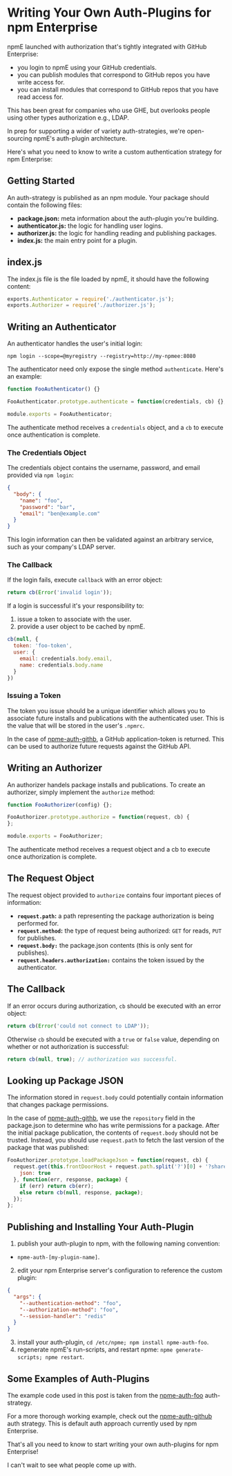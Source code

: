# Writing Your Own Auth-Plugins for npm Enterprise

npmE launched with authorization that's tightly integrated with GitHub Enterprise:

* you login to npmE using your GitHub credentials.
* you can publish modules that correspond to GitHub repos you have write access for.
* you can install modules that correspond to GitHub repos that you have read access for.

This has been great for companies who use GHE, but overlooks people using other types authorization e.g., LDAP.

In prep for supporting a wider of variety auth-strategies, we're open-sourcing npmE's auth-plugin architecture.

Here's what you need to know to write a custom authentication strategy for npm Enterprise:

## Getting Started

An auth-strategy is published as an npm module. Your package should contain the following files:

* **package.json:** meta information about the auth-plugin you're building.
* **authenticator.js:** the logic for handling user logins.
* **authorizer.js:** the logic for handling reading and publishing packages.
* **index.js:** the main entry point for a plugin.

## index.js

The index.js file is the file loaded by npmE, it should have the following content:

```javascript
exports.Authenticator = require('./authenticator.js');
exports.Authorizer = require('./authorizer.js');
```

## Writing an Authenticator

An authenticator handles the user's initial login:

`npm login --scope=@myregistry --registry=http://my-npmee:8080`

The authenticator need only expose the single method `authenticate`. Here's an example:

```javascript
function FooAuthenticator() {}

FooAuthenticator.prototype.authenticate = function(credentials, cb) {};

module.exports = FooAuthenticator;
```

The authenticate method receives a `credentials` object, and a `cb` to execute once authentication is complete.

### The Credentials Object

The credentials object contains the username, password, and email provided via `npm login`:

```json
{
  "body": {
    "name": "foo",
    "password": "bar",
    "email": "ben@example.com"
  }
}
```

This login information can then be validated against an arbitrary service, such as your company's LDAP server.


### The Callback

If the login fails, execute `callback` with an error object:

```javascript
return cb(Error('invalid login'));
```

If a login is successful it's your responsibility to:

1. issue a token to associate with the user.
2. provide a user object to be cached by npmE.

```javascript
cb(null, {
  token: 'foo-token',
  user: {
    email: credentials.body.email,
    name: credentials.body.name
  }
})
```

### Issuing a Token

The token you issue should be a unique identifier which allows you to associate future installs and publications with the authenticated user. This is the value that will be stored in the user's `.npmrc`.

In the case of [npme-auth-githb](https://github.com/npm/npme-auth-github), a GitHub application-token is returned. This can be used to authorize future requests against the GitHub API.

## Writing an Authorizer

An authorizer handels package installs and publications. To create an authorizer, simply implement the `authorize` method:

```javascript
function FooAuthorizer(config) {};

FooAuthorizer.prototype.authorize = function(request, cb) {
};

module.exports = FooAuthorizer;
```

The authenticate method receives a request object and a cb to execute once authorization is complete.

## The Request Object

The request object provided to `authorize` contains four important pieces of information:

* **`request.path`:** a path representing the package authorization is being performed for.
* **`request.method`:** the type of request being authorized: `GET` for reads, `PUT` for publishes.
* **`request.body:`** the package.json contents (this is only sent for publishes).
* **`request.headers.authorization:`** contains the token issued by the authenticator.

## The Callback

If an error occurs during authorization, `cb` should be executed with an error object:

```javascript
return cb(Error('could not connect to LDAP'));
```

Otherwise `cb` should be executed with a `true` or `false` value, depending on whether or not authorization is successful:

```javascript
return cb(null, true); // authorization was successful.
```

## Looking up Package JSON

The information stored in `request.body` could potentially contain information that changes package permissions.

In the case of [npme-auth-githb](https://github.com/npm/npme-auth-github), we use the `repository` field in the package.json to determine who has write permissions for a package. After the initial package publication, the contents of `request.body` should not be trusted. Instead, you should use `request.path` to fetch the last version of the package that was published:

```javascript
FooAuthorizer.prototype.loadPackageJson = function(request, cb) {
  request.get(this.frontDoorHost + request.path.split('?')[0] + '?sharedFetchSecret=' + this.sharedFetchSecret, {
    json: true
  }, function(err, response, package) {
    if (err) return cb(err);
    else return cb(null, response, package);
  });
};
```

## Publishing and Installing Your Auth-Plugin

1. publish your auth-plugin to npm, with the following naming convention:
  * `npme-auth-[my-plugin-name]`.

2. edit your npm Enterprise server's configuration to reference the custom plugin:

```json
{
  "args": {
    "--authentication-method": "foo",
    "--authorization-method": "foo",
    "--session-handler": "redis"
  }
}
```

3. install your auth-plugin, `cd /etc/npme; npm install npme-auth-foo`.
4. regenerate npmE's run-scripts, and restart npme: `npme generate-scripts; npme restart`.

## Some Examples of Auth-Plugins

The example code used in this post is taken from the [npme-auth-foo](https://github.com/bcoe/npme-auth-foo) auth-strategy.

For a more thorough working example, check out the [npme-auth-github](https://github.com/npm/npme-auth-github) auth strategy. This is default auth approach currently used by npm Enterprise.

That's all you need to know to start writing your own auth-plugins for npm Enterprise!

I can't wait to see what people come up with.
